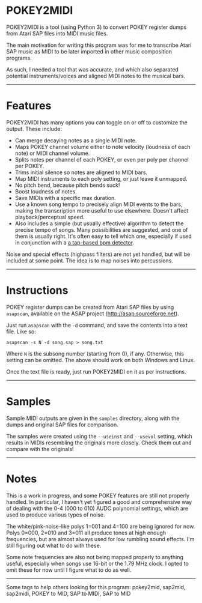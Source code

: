 # POKEY2MIDI
POKEY2MIDI is a tool (using Python 3) to convert POKEY register dumps from Atari SAP files into MIDI music files.

The main motivation for writing this program was for me to transcribe Atari SAP music as MIDI to be later imported in other music composition programs.

As such, I needed a tool that was accurate, and which also separated potential instruments/voices and aligned MIDI notes to the musical bars.

---
# Features

POKEY2MIDI has many options you can toggle on or off to customize the output. These include:

* Can merge decaying notes as a single MIDI note.
* Maps POKEY channel volume either to note velocity (loudness of each note) or MIDI channel volume.
* Splits notes per channel of each POKEY, or even per poly per channel per POKEY.
* Trims initial silence so notes are aligned to MIDI bars.
* Map MIDI instruments to each poly setting, or just leave it unmapped.
* No pitch bend, because pitch bends suck!
* Boost loudness of notes.
* Save MIDIs with a specific max duration.
* Use a known song tempo to precisely align MIDI events to the bars, making the transcription more useful to use elsewhere. Doesn't affect playback/perceptual speed.
* Also includes a simple (but usually effective) algorithm to detect the precise tempo of songs. Many possibilities are suggested, and one of them is usually right. It's often easy to tell which one, especially if used in conjunction with a [a tap-based bpm detector](https://www.google.com/search?hl=en&q=bpm+tap+online).

Noise and special effects (highpass filters) are not yet handled, but will be included at some point. The idea is to map noises into percussions.

---
# Instructions

POKEY register dumps can be created from Atari SAP files by using `asapscan`, available on the ASAP project (http://asap.sourceforge.net).

Just run `asapscan` with the `-d` command, and save the contents into a text file. Like so:

    asapscan -s N -d song.sap > song.txt

Where `N` is the subsong number (starting from 0), if any. Otherwise, this setting can be omitted. The above should work on both Windows and Linux.

Once the text file is ready, just run POKEY2MIDI on it as per instructions.

---
# Samples

Sample MIDI outputs are given in the `samples` directory, along with the dumps and original SAP files for comparison.

The samples were created using the `--useinst` and `--usevol` setting, which results in MIDIs resembling the originals more closely. Check them out and compare with the originals!

---
# Notes  

This is a work in progress, and some POKEY features are still not properly handled. In particular, I haven't yet figured a good and comprehensive way of dealing with the 0-4 (000 to 010) AUDC polynomial settings, which are used to produce various types of noise.

The white/pink-noise-like polys 1=001 and 4=100 are being ignored for now. Polys 0=000, 2=010 and 3=011 all produce tones at high enough frequencies, but are almost always used for low rumbling sound effects. I'm still figuring out what to do with these.

Some note frequencies are also not being mapped properly to anything useful, especially when songs use 16-bit or the 1.79 MHz clock. I opted to omit these for now until I figure what to do as well.

---

Some tags to help others looking for this program: pokey2mid, sap2mid, sap2midi, POKEY to MID, SAP to MIDI, SAP to MID
